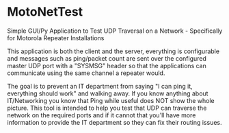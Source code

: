 # MotoNetTest
Simple GUI/Py Application to Test UDP Traversal on a Network - Specifically for Motorola Repeater Installations

This application is both the client and the server, everything is configurable and messages such as ping/packet count are sent over the configured master UDP port with a "SYSMSG" header so that the applications can communicate using the same channel a repeater would.

The goal is to prevent an IT department from saying "I can ping it, everything should work" and walking away. If you know anything about IT/Networking you know that Ping while useful does NOT show the whole picture. This tool is intended to help you test that UDP can traverse the network on the required ports and if it cannot that you'll have more information to provide the IT department so they can fix their routing issues.
